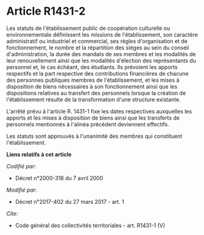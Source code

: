 # Article R1431-2

Les statuts de l'établissement public de coopération culturelle ou environnementale définissent les missions de
l'établissement, son caractère administratif ou industriel et commercial, ses règles d'organisation et de fonctionnement, le
nombre et la répartition des sièges au sein du conseil d'administration, la durée des mandats de ses membres et les modalités
de leur renouvellement ainsi que les modalités d'élection des représentants du personnel et, le cas échéant, des étudiants.
Ils prévoient les apports respectifs et la part respective des contributions financières de chacune des personnes publiques
membres de l'établissement, et les mises à disposition de biens nécessaires à son fonctionnement ainsi que les dispositions
relatives au transfert des personnels lorsque la création de l'établissement résulte de la transformation d'une structure
existante.

L'arrêté prévu à l'article R. 1431-1 fixe les dates respectives auxquelles les apports et les mises à disposition de biens
ainsi que les transferts de personnels mentionnés à l'alinéa précédent deviennent effectifs.

Les statuts sont approuvés à l'unanimité des membres qui constituent l'établissement.

**Liens relatifs à cet article**

_Codifié par_:

  - Décret n°2000-318 du 7 avril 2000

_Modifié par_:

  - Décret n°2017-402 du 27 mars 2017 - art. 1

_Cite_:

  - Code général des collectivités territoriales - art. R1431-1 (V)
